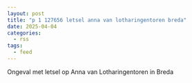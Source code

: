 ```yaml
---
layout: post
title: "p 1 127656 letsel anna van lotharingentoren breda"
date: 2025-04-04
categories: 
  - rss
tags: 
  - feed
---
```


Ongeval met letsel op Anna van Lotharingentoren in Breda
